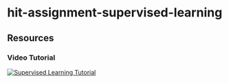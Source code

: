 # hit-assignment-supervised-learning

## Resources

### Video Tutorial

[![Supervised Learning Tutorial](https://img.youtube.com/vi/qeEkqev4gi8/0.jpg)](https://www.youtube.com/watch?v=qeEkqev4gi8)
